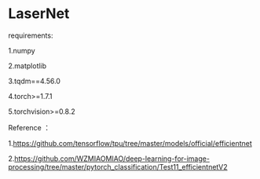 # LaserNet

requirements:

1.numpy

2.matplotlib

3.tqdm==4.56.0

4.torch>=1.7.1

5.torchvision>=0.8.2


Reference ：

1.https://github.com/tensorflow/tpu/tree/master/models/official/efficientnet

2.https://github.com/WZMIAOMIAO/deep-learning-for-image-processing/tree/master/pytorch_classification/Test11_efficientnetV2
